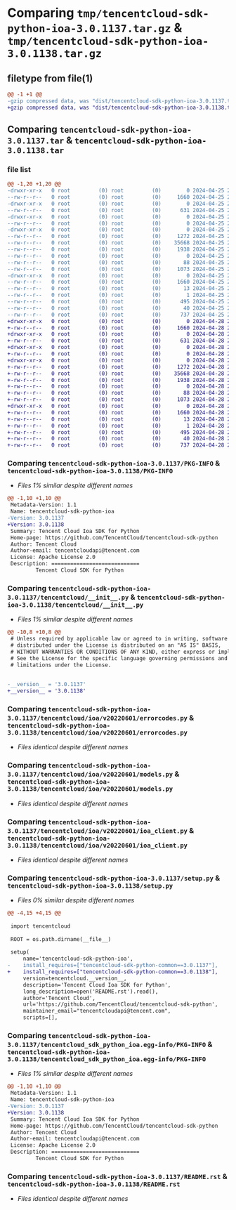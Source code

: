 # Comparing `tmp/tencentcloud-sdk-python-ioa-3.0.1137.tar.gz` & `tmp/tencentcloud-sdk-python-ioa-3.0.1138.tar.gz`

## filetype from file(1)

```diff
@@ -1 +1 @@
-gzip compressed data, was "dist/tencentcloud-sdk-python-ioa-3.0.1137.tar", last modified: Thu Apr 25 20:53:28 2024, max compression
+gzip compressed data, was "dist/tencentcloud-sdk-python-ioa-3.0.1138.tar", last modified: Sun Apr 28 20:53:57 2024, max compression
```

## Comparing `tencentcloud-sdk-python-ioa-3.0.1137.tar` & `tencentcloud-sdk-python-ioa-3.0.1138.tar`

### file list

```diff
@@ -1,20 +1,20 @@
-drwxr-xr-x   0 root         (0) root         (0)        0 2024-04-25 20:53:28.000000 tencentcloud-sdk-python-ioa-3.0.1137/
--rw-r--r--   0 root         (0) root         (0)     1660 2024-04-25 20:53:28.000000 tencentcloud-sdk-python-ioa-3.0.1137/PKG-INFO
-drwxr-xr-x   0 root         (0) root         (0)        0 2024-04-25 20:53:28.000000 tencentcloud-sdk-python-ioa-3.0.1137/tencentcloud/
--rw-r--r--   0 root         (0) root         (0)      631 2024-04-25 20:53:28.000000 tencentcloud-sdk-python-ioa-3.0.1137/tencentcloud/__init__.py
-drwxr-xr-x   0 root         (0) root         (0)        0 2024-04-25 20:53:28.000000 tencentcloud-sdk-python-ioa-3.0.1137/tencentcloud/ioa/
--rw-r--r--   0 root         (0) root         (0)        0 2024-04-25 20:53:28.000000 tencentcloud-sdk-python-ioa-3.0.1137/tencentcloud/ioa/__init__.py
-drwxr-xr-x   0 root         (0) root         (0)        0 2024-04-25 20:53:28.000000 tencentcloud-sdk-python-ioa-3.0.1137/tencentcloud/ioa/v20220601/
--rw-r--r--   0 root         (0) root         (0)     1272 2024-04-25 20:53:28.000000 tencentcloud-sdk-python-ioa-3.0.1137/tencentcloud/ioa/v20220601/errorcodes.py
--rw-r--r--   0 root         (0) root         (0)    35668 2024-04-25 20:53:28.000000 tencentcloud-sdk-python-ioa-3.0.1137/tencentcloud/ioa/v20220601/models.py
--rw-r--r--   0 root         (0) root         (0)     1938 2024-04-25 20:53:28.000000 tencentcloud-sdk-python-ioa-3.0.1137/tencentcloud/ioa/v20220601/ioa_client.py
--rw-r--r--   0 root         (0) root         (0)        0 2024-04-25 20:53:28.000000 tencentcloud-sdk-python-ioa-3.0.1137/tencentcloud/ioa/v20220601/__init__.py
--rw-r--r--   0 root         (0) root         (0)       88 2024-04-25 20:53:28.000000 tencentcloud-sdk-python-ioa-3.0.1137/setup.cfg
--rw-r--r--   0 root         (0) root         (0)     1073 2024-04-25 20:53:28.000000 tencentcloud-sdk-python-ioa-3.0.1137/setup.py
-drwxr-xr-x   0 root         (0) root         (0)        0 2024-04-25 20:53:28.000000 tencentcloud-sdk-python-ioa-3.0.1137/tencentcloud_sdk_python_ioa.egg-info/
--rw-r--r--   0 root         (0) root         (0)     1660 2024-04-25 20:53:28.000000 tencentcloud-sdk-python-ioa-3.0.1137/tencentcloud_sdk_python_ioa.egg-info/PKG-INFO
--rw-r--r--   0 root         (0) root         (0)       13 2024-04-25 20:53:28.000000 tencentcloud-sdk-python-ioa-3.0.1137/tencentcloud_sdk_python_ioa.egg-info/top_level.txt
--rw-r--r--   0 root         (0) root         (0)        1 2024-04-25 20:53:28.000000 tencentcloud-sdk-python-ioa-3.0.1137/tencentcloud_sdk_python_ioa.egg-info/dependency_links.txt
--rw-r--r--   0 root         (0) root         (0)      495 2024-04-25 20:53:28.000000 tencentcloud-sdk-python-ioa-3.0.1137/tencentcloud_sdk_python_ioa.egg-info/SOURCES.txt
--rw-r--r--   0 root         (0) root         (0)       40 2024-04-25 20:53:28.000000 tencentcloud-sdk-python-ioa-3.0.1137/tencentcloud_sdk_python_ioa.egg-info/requires.txt
--rw-r--r--   0 root         (0) root         (0)      737 2024-04-25 20:53:28.000000 tencentcloud-sdk-python-ioa-3.0.1137/README.rst
+drwxr-xr-x   0 root         (0) root         (0)        0 2024-04-28 20:53:57.000000 tencentcloud-sdk-python-ioa-3.0.1138/
+-rw-r--r--   0 root         (0) root         (0)     1660 2024-04-28 20:53:57.000000 tencentcloud-sdk-python-ioa-3.0.1138/PKG-INFO
+drwxr-xr-x   0 root         (0) root         (0)        0 2024-04-28 20:53:57.000000 tencentcloud-sdk-python-ioa-3.0.1138/tencentcloud/
+-rw-r--r--   0 root         (0) root         (0)      631 2024-04-28 20:53:57.000000 tencentcloud-sdk-python-ioa-3.0.1138/tencentcloud/__init__.py
+drwxr-xr-x   0 root         (0) root         (0)        0 2024-04-28 20:53:57.000000 tencentcloud-sdk-python-ioa-3.0.1138/tencentcloud/ioa/
+-rw-r--r--   0 root         (0) root         (0)        0 2024-04-28 20:53:57.000000 tencentcloud-sdk-python-ioa-3.0.1138/tencentcloud/ioa/__init__.py
+drwxr-xr-x   0 root         (0) root         (0)        0 2024-04-28 20:53:57.000000 tencentcloud-sdk-python-ioa-3.0.1138/tencentcloud/ioa/v20220601/
+-rw-r--r--   0 root         (0) root         (0)     1272 2024-04-28 20:53:57.000000 tencentcloud-sdk-python-ioa-3.0.1138/tencentcloud/ioa/v20220601/errorcodes.py
+-rw-r--r--   0 root         (0) root         (0)    35668 2024-04-28 20:53:57.000000 tencentcloud-sdk-python-ioa-3.0.1138/tencentcloud/ioa/v20220601/models.py
+-rw-r--r--   0 root         (0) root         (0)     1938 2024-04-28 20:53:57.000000 tencentcloud-sdk-python-ioa-3.0.1138/tencentcloud/ioa/v20220601/ioa_client.py
+-rw-r--r--   0 root         (0) root         (0)        0 2024-04-28 20:53:57.000000 tencentcloud-sdk-python-ioa-3.0.1138/tencentcloud/ioa/v20220601/__init__.py
+-rw-r--r--   0 root         (0) root         (0)       88 2024-04-28 20:53:57.000000 tencentcloud-sdk-python-ioa-3.0.1138/setup.cfg
+-rw-r--r--   0 root         (0) root         (0)     1073 2024-04-28 20:53:57.000000 tencentcloud-sdk-python-ioa-3.0.1138/setup.py
+drwxr-xr-x   0 root         (0) root         (0)        0 2024-04-28 20:53:57.000000 tencentcloud-sdk-python-ioa-3.0.1138/tencentcloud_sdk_python_ioa.egg-info/
+-rw-r--r--   0 root         (0) root         (0)     1660 2024-04-28 20:53:57.000000 tencentcloud-sdk-python-ioa-3.0.1138/tencentcloud_sdk_python_ioa.egg-info/PKG-INFO
+-rw-r--r--   0 root         (0) root         (0)       13 2024-04-28 20:53:57.000000 tencentcloud-sdk-python-ioa-3.0.1138/tencentcloud_sdk_python_ioa.egg-info/top_level.txt
+-rw-r--r--   0 root         (0) root         (0)        1 2024-04-28 20:53:57.000000 tencentcloud-sdk-python-ioa-3.0.1138/tencentcloud_sdk_python_ioa.egg-info/dependency_links.txt
+-rw-r--r--   0 root         (0) root         (0)      495 2024-04-28 20:53:57.000000 tencentcloud-sdk-python-ioa-3.0.1138/tencentcloud_sdk_python_ioa.egg-info/SOURCES.txt
+-rw-r--r--   0 root         (0) root         (0)       40 2024-04-28 20:53:57.000000 tencentcloud-sdk-python-ioa-3.0.1138/tencentcloud_sdk_python_ioa.egg-info/requires.txt
+-rw-r--r--   0 root         (0) root         (0)      737 2024-04-28 20:53:57.000000 tencentcloud-sdk-python-ioa-3.0.1138/README.rst
```

### Comparing `tencentcloud-sdk-python-ioa-3.0.1137/PKG-INFO` & `tencentcloud-sdk-python-ioa-3.0.1138/PKG-INFO`

 * *Files 1% similar despite different names*

```diff
@@ -1,10 +1,10 @@
 Metadata-Version: 1.1
 Name: tencentcloud-sdk-python-ioa
-Version: 3.0.1137
+Version: 3.0.1138
 Summary: Tencent Cloud Ioa SDK for Python
 Home-page: https://github.com/TencentCloud/tencentcloud-sdk-python
 Author: Tencent Cloud
 Author-email: tencentcloudapi@tencent.com
 License: Apache License 2.0
 Description: ============================
         Tencent Cloud SDK for Python
```

### Comparing `tencentcloud-sdk-python-ioa-3.0.1137/tencentcloud/__init__.py` & `tencentcloud-sdk-python-ioa-3.0.1138/tencentcloud/__init__.py`

 * *Files 1% similar despite different names*

```diff
@@ -10,8 +10,8 @@
 # Unless required by applicable law or agreed to in writing, software
 # distributed under the License is distributed on an "AS IS" BASIS,
 # WITHOUT WARRANTIES OR CONDITIONS OF ANY KIND, either express or implied.
 # See the License for the specific language governing permissions and
 # limitations under the License.
 
 
-__version__ = '3.0.1137'
+__version__ = '3.0.1138'
```

### Comparing `tencentcloud-sdk-python-ioa-3.0.1137/tencentcloud/ioa/v20220601/errorcodes.py` & `tencentcloud-sdk-python-ioa-3.0.1138/tencentcloud/ioa/v20220601/errorcodes.py`

 * *Files identical despite different names*

### Comparing `tencentcloud-sdk-python-ioa-3.0.1137/tencentcloud/ioa/v20220601/models.py` & `tencentcloud-sdk-python-ioa-3.0.1138/tencentcloud/ioa/v20220601/models.py`

 * *Files identical despite different names*

### Comparing `tencentcloud-sdk-python-ioa-3.0.1137/tencentcloud/ioa/v20220601/ioa_client.py` & `tencentcloud-sdk-python-ioa-3.0.1138/tencentcloud/ioa/v20220601/ioa_client.py`

 * *Files identical despite different names*

### Comparing `tencentcloud-sdk-python-ioa-3.0.1137/setup.py` & `tencentcloud-sdk-python-ioa-3.0.1138/setup.py`

 * *Files 0% similar despite different names*

```diff
@@ -4,15 +4,15 @@
 
 import tencentcloud
 
 ROOT = os.path.dirname(__file__)
 
 setup(
     name='tencentcloud-sdk-python-ioa',
-    install_requires=["tencentcloud-sdk-python-common==3.0.1137"],
+    install_requires=["tencentcloud-sdk-python-common==3.0.1138"],
     version=tencentcloud.__version__,
     description='Tencent Cloud Ioa SDK for Python',
     long_description=open('README.rst').read(),
     author='Tencent Cloud',
     url='https://github.com/TencentCloud/tencentcloud-sdk-python',
     maintainer_email="tencentcloudapi@tencent.com",
     scripts=[],
```

### Comparing `tencentcloud-sdk-python-ioa-3.0.1137/tencentcloud_sdk_python_ioa.egg-info/PKG-INFO` & `tencentcloud-sdk-python-ioa-3.0.1138/tencentcloud_sdk_python_ioa.egg-info/PKG-INFO`

 * *Files 1% similar despite different names*

```diff
@@ -1,10 +1,10 @@
 Metadata-Version: 1.1
 Name: tencentcloud-sdk-python-ioa
-Version: 3.0.1137
+Version: 3.0.1138
 Summary: Tencent Cloud Ioa SDK for Python
 Home-page: https://github.com/TencentCloud/tencentcloud-sdk-python
 Author: Tencent Cloud
 Author-email: tencentcloudapi@tencent.com
 License: Apache License 2.0
 Description: ============================
         Tencent Cloud SDK for Python
```

### Comparing `tencentcloud-sdk-python-ioa-3.0.1137/README.rst` & `tencentcloud-sdk-python-ioa-3.0.1138/README.rst`

 * *Files identical despite different names*

